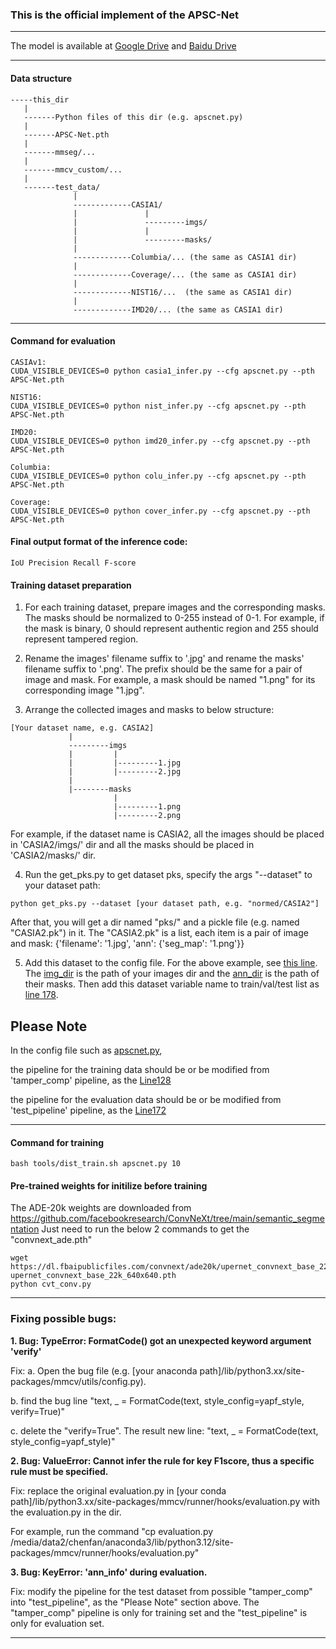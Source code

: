 ### This is the official implement of the APSC-Net

---

The model is available at [Google Drive](https://drive.google.com/file/d/1fTFUnn1mCO9w-YG3wa9Xqqkdn2PsSwmZ/view?usp=sharing) and [Baidu Drive](https://pan.baidu.com/s/1Y4qJOa6GWD_9MDBXmkOWBg?pwd=apsc)

---

#### Data structure

```
-----this_dir
   |
   -------Python files of this dir (e.g. apscnet.py)
   |
   -------APSC-Net.pth
   |
   -------mmseg/...
   |
   -------mmcv_custom/...
   |
   -------test_data/
              |
              -------------CASIA1/
              |               |
              |               ---------imgs/
              |               |
              |               ---------masks/
              | 
              -------------Columbia/... (the same as CASIA1 dir)
              |
              -------------Coverage/... (the same as CASIA1 dir)
              |
              -------------NIST16/...  (the same as CASIA1 dir)
              |
              -------------IMD20/... (the same as CASIA1 dir)
```

---
#### Command for evaluation
```
CASIAv1:
CUDA_VISIBLE_DEVICES=0 python casia1_infer.py --cfg apscnet.py --pth APSC-Net.pth

NIST16:
CUDA_VISIBLE_DEVICES=0 python nist_infer.py --cfg apscnet.py --pth APSC-Net.pth

IMD20:
CUDA_VISIBLE_DEVICES=0 python imd20_infer.py --cfg apscnet.py --pth APSC-Net.pth

Columbia:
CUDA_VISIBLE_DEVICES=0 python colu_infer.py --cfg apscnet.py --pth APSC-Net.pth

Coverage:
CUDA_VISIBLE_DEVICES=0 python cover_infer.py --cfg apscnet.py --pth APSC-Net.pth
```
#### Final output format of the inference code:
```
IoU Precision Recall F-score
```
#### Training dataset preparation
1. For each training dataset, prepare images and the corresponding masks. The masks should be normalized to 0-255 instead of 0-1. For example, if the mask is binary, 0 should represent authentic region and 255 should represent tampered region.
2. Rename the images' filename suffix to '.jpg' and rename the masks' filename suffix to '.png'. The prefix should be the same for a pair of image and mask. For example, a mask should be named "1.png" for its corresponding image "1.jpg".

3. Arrange the collected images and masks to below structure:
```
[Your dataset name, e.g. CASIA2]
             |
             ---------imgs
             |         |
             |         |---------1.jpg
             |         |---------2.jpg
             |
             |--------masks
                       |
                       |---------1.png
                       |---------2.png
```
For example, if the dataset name is CASIA2, all the images should be placed in 'CASIA2/imgs/' dir and all the masks should be placed in 'CASIA2/masks/' dir.

4. Run the get_pks.py to get dataset pks, specify the args "--dataset" to your dataset path:
```
python get_pks.py --dataset [your dataset path, e.g. "normed/CASIA2"]
```
After that, you will get a dir named "pks/" and a pickle file (e.g. named "CASIA2.pk") in it. The "CASIA2.pk" is a list, each item is a pair of image and mask: {'filename': '1.jpg', 'ann': {'seg_map': '1.png'}}

5. Add this dataset to the config file.
For the above example, see [this line](https://github.com/qcf-568/MIML/blob/main/models%20for%20IML/apscnet.py#L120). The [img_dir](https://github.com/qcf-568/MIML/blob/main/models%20for%20IML/apscnet.py#L126) is the path of your images dir and the [ann_dir](https://github.com/qcf-568/MIML/blob/main/models%20for%20IML/apscnet.py#L127) is the path of their masks.
Then add this dataset variable name to train/val/test list as [line 178](https://github.com/qcf-568/MIML/blob/main/models%20for%20IML/apscnet.py#L178).

## Please Note

In the config file such as [apscnet.py](https://github.com/qcf-568/MIML/blob/main/models%20for%20IML/apscnet.py), 

the pipeline for the training data should be or be modified from 'tamper_comp' pipeline, as the [Line128](https://github.com/qcf-568/MIML/blob/main/models%20for%20IML/apscnet.py#L128)

the pipeline for the evaluation data should be or be modified from 'test_pipeline' pipeline, as the [Line172](https://github.com/qcf-568/MIML/blob/main/models%20for%20IML/apscnet.py#L172)

---
#### Command for training
```
bash tools/dist_train.sh apscnet.py 10
```
#### Pre-trained weights for initilize before training
The ADE-20k weights are downloaded from https://github.com/facebookresearch/ConvNeXt/tree/main/semantic_segmentation
Just need to run the below 2 commands to get the "convnext_ade.pth"
```
wget https://dl.fbaipublicfiles.com/convnext/ade20k/upernet_convnext_base_22k_640x640.pth upernet_convnext_base_22k_640x640.pth
python cvt_conv.py
```

---
### Fixing possible bugs:

**1. Bug: TypeError: FormatCode() got an unexpected keyword argument 'verify'**
   
   Fix: a. Open the bug file (e.g. [your anaconda path]/lib/python3.xx/site-packages/mmcv/utils/config.py).

   b.  find the bug line "text, _ = FormatCode(text, style_config=yapf_style, verify=True)"

   c. delete the "verify=True". The result new line: "text, _ = FormatCode(text, style_config=yapf_style)"

**2. Bug: ValueError: Cannot infer the rule for key F1score, thus a specific rule must be specified.**

   Fix: replace the original evaluation.py in [your conda path]/lib/python3.xx/site-packages/mmcv/runner/hooks/evaluation.py with the evaluation.py in the dir. 
   
   For example, run the command "cp evaluation.py /media/data2/chenfan/anaconda3/lib/python3.12/site-packages/mmcv/runner/hooks/evaluation.py"

**3. Bug: KeyError: 'ann_info' during evaluation.**

   Fix: modify the pipeline for the test dataset from possible "tamper_comp" into "test_pipeline", as the "Please Note" section above. The "tamper_comp" pipeline is only for training set and the "test_pipeline" is only for evaluation set.

---

